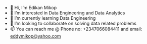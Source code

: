 - 👋 Hi, I’m Edikan Mikop
- 👀 I’m interested in Data Engineering and Data Analytics
- 🌱 I’m currently learning Data Engineering
- 💞️ I’m looking to collaborate on solving data related problems
- 📫 You can reach me @ Phone no: +2347066084411 and email: eddymikop@yahoo.com 

<!---
EdikanMikop/EdikanMikop is a ✨ special ✨ repository because its `README.md` (this file) appears on your GitHub profile.
You can click the Preview link to take a look at your changes.
--->
